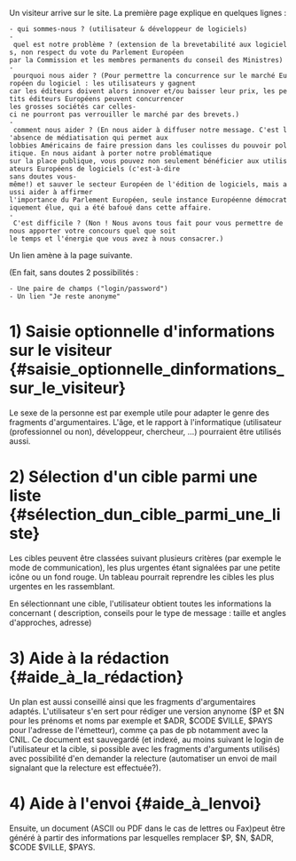 Un visiteur arrive sur le site. La première page explique en quelques
lignes :

`- qui sommes-nous ? (utilisateur & développeur de logiciels)`\
`- quel est notre problème ? (extension de la brevetabilité aux logiciels, non respect du vote du Parlement Européen`\
`par la Commission et les membres permanents du conseil des Ministres)`\
`- pourquoi nous aider ? (Pour permettre la concurrence sur le marché Européen du logiciel : les utilisateurs y gagnent`\
`car les éditeurs doivent alors innover et/ou baisser leur prix, les petits éditeurs Européens peuvent concurrencer`\
`les grosses sociétés car celles-ci ne pourront pas verrouiller le marché par des brevets.)`\
`- comment nous aider ? (En nous aider à diffuser notre message. C'est l'absence de médiatisation qui permet aux`\
`lobbies Américains de faire pression dans les coulisses du pouvoir politique. En nous aidant à porter notre problématique`\
`sur la place publique, vous pouvez non seulement bénéficier aux utilisateurs Européens de logiciels (c'est-à-dire`\
`sans doutes vous-même!) et sauver le secteur Européen de l'édition de logiciels, mais aussi aider à affirmer`\
`l'importance du Parlement Européen, seule instance Européenne démocratiquement élue, qui a été bafoué dans cette affaire.`\
`- C'est difficile ? (Non ! Nous avons tous fait pour vous permettre de nous apporter votre concours quel que soit`\
`le temps et l'énergie que vous avez à nous consacrer.)`

Un lien amène à la page suivante.

(En fait, sans doutes 2 possibilités :

`- Une paire de champs ("login/password")`\
`- Un lien "Je reste anonyme"`

# 1) Saisie optionnelle d\'informations sur le visiteur {#saisie_optionnelle_dinformations_sur_le_visiteur}

Le sexe de la personne est par exemple utile pour adapter le genre des
fragments d\'argumentaires. L\'âge, et le rapport à l\'informatique
(utilisateur (professionnel ou non), développeur, chercheur, \...)
pourraient être utilisés aussi.

# 2) Sélection d\'un cible parmi une liste {#sélection_dun_cible_parmi_une_liste}

Les cibles peuvent être classées suivant plusieurs critères (par exemple
le mode de communication), les plus urgentes étant signalées par une
petite icône ou un fond rouge. Un tableau pourrait reprendre les cibles
les plus urgentes en les rassemblant.

En sélectionnant une cible, l\'utilisateur obtient toutes les
informations la concernant ( description, conseils pour le type de
message : taille et angles d\'approches, adresse)

# 3) Aide à la rédaction {#aide_à_la_rédaction}

Un plan est aussi conseillé ainsi que les fragments d\'argumentaires
adaptés. L\'utilisateur s\'en sert pour rédiger une version anynome (\$P
et \$N pour les prénoms et noms par exemple et \$ADR, \$CODE \$VILLE,
\$PAYS pour l\'adresse de l\'émetteur), comme ça pas de pb notamment
avec la CNIL. Ce document est sauvegardé (et indexé, au moins suivant le
login de l\'utilisateur et la cible, si possible avec les fragments
d\'arguments utilisés) avec possibilité d\'en demander la relecture
(automatiser un envoi de mail signalant que la relecture est
effectuée?).

# 4) Aide à l\'envoi {#aide_à_lenvoi}

Ensuite, un document (ASCII ou PDF dans le cas de lettres ou Fax)peut
être généré à partir des informations par lesquelles remplacer \$P, \$N,
\$ADR, \$CODE \$VILLE, \$PAYS.
